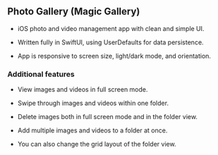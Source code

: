 ## Photo Gallery (Magic Gallery)

- iOS photo and video management app with clean and simple UI. 

- Written fully in SwiftUI, using UserDefaults for data persistence.

- App is responsive to screen size, light/dark mode, and orientation.


### Additional features

- View images and videos in full screen mode.
  
- Swipe through images and videos within one folder.

- Delete images both in full screen mode and in the folder view.

- Add multiple images and videos to a folder at once.

- You can also change the grid layout of the folder view.